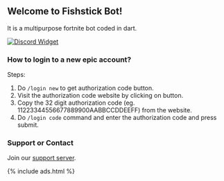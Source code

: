 ## Welcome to Fishstick Bot!

It is a multipurpose fortnite bot coded in dart.

[![Discord Widget](https://discordapp.com/api/guilds/797736897941995540/widget.png?style=banner2)](https://discord.gg/fishstick)

### How to login to a new epic account?

Steps:

1. Do `/login new` to get authorization code button.
2. Visit the authorization code website by clicking on button.
3. Copy the 32 digit authorization code (eg. 11223344556677889900AABBCCDDEEFF) from the website.
4. Do `/login code` command and enter the authorization code and press submit.

### Support or Contact

Join our [support server](https://discord.gg/fishstick).

{% include ads.html %}
